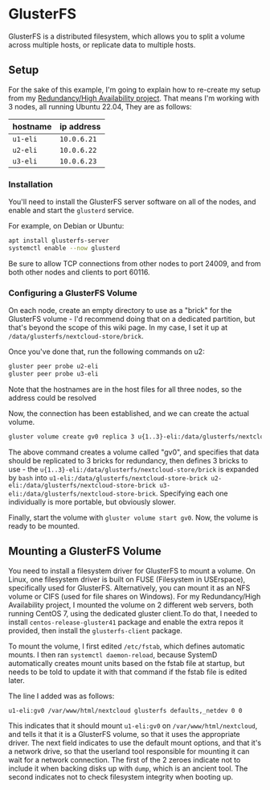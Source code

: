 <!--
SPDX-FileCopyrightText: 2023 - 2025 Eli Array Minkoff

SPDX-License-Identifier: CC-BY-SA-4.0
-->

# GlusterFS

GlusterFS is a distributed filesystem, which allows you to split a volume across multiple hosts, or replicate data to multiple hosts.

## Setup

For the sake of this example, I'm going to explain how to re-create my setup from my [Redundancy/High Availability project](https://github.com/eliminmax/cncs-journal/wiki/Working-Notes%3A-SEC440%3A-Redundant-Infrastructure). That means I'm working with 3 nodes, all running Ubuntu 22.04, They are as follows:

| hostname | ip address  |
|----------|-------------|
| `u1-eli` | `10.0.6.21` |
| `u2-eli` | `10.0.6.22` |
| `u3-eli` | `10.0.6.23` |

### Installation

You'll need to install the GlusterFS server software on all of the nodes, and enable and start the `glusterd` service.

For example, on Debian or Ubuntu:


```sh
apt install glusterfs-server
systemctl enable --now glusterd
```

Be sure to allow TCP connections from other nodes to port 24009, and from both other nodes and clients to port 60116.

### Configuring a GlusterFS Volume

On each node, create an empty directory to use as a "brick" for the GlusterFS volume - I'd recommend doing that on a dedicated partition, but that's beyond the scope of this wiki page. In my case, I set it up at `/data/glusterfs/nextcloud-store/brick`.

Once you've done that, run the following commands on u2:

```sh
gluster peer probe u2-eli
gluster peer probe u3-eli
```

Note that the hostnames are in the host files for all three nodes, so the address could be resolved

Now, the connection has been established, and we can create the actual volume.

```bash
gluster volume create gv0 replica 3 u{1..3}-eli:/data/glusterfs/nextcloud-store/brick
```

The above command creates a volume called "gv0", and specifies that data should be replicated to 3 bricks for redundancy, then defines 3 bricks to use - the `u{1..3}-eli:/data/glusterfs/nextcloud-store/brick` is expanded by `bash` into `u1-eli:/data/glusterfs/nextcloud-store-brick u2-eli:/data/glusterfs/nextcloud-store-brick u3-eli:/data/glusterfs/nextcloud-store-brick`. Specifying each one individually is more portable, but obviously slower.

Finally, start the volume with `gluster volume start gv0`. Now, the volume is ready to be mounted.

## Mounting a GlusterFS Volume

You need to install a filesystem driver for GlusterFS to mount a volume. On Linux, one filesystem driver is built on FUSE (Filesystem in USErspace), specifically used for GlusterFS. Alternatively, you can mount it as an NFS volume or CIFS (used for file shares on Windows). For my Redundancy/High Availability project, I mounted the volume on 2 different web servers, both running CentOS 7, using the dedicated gluster client.To do that, I needed to install `centos-release-gluster41` package and enable the extra repos it provided, then install the `glusterfs-client` package.

To mount the volume, I first edited `/etc/fstab`, which defines automatic mounts. I then ran `systemctl daemon-reload`, because SystemD automatically creates mount units based on the fstab file at startup, but needs to be told to update it with that command if the fstab file is edited later.

The line I added was as follows:

```fstab
u1-eli:gv0 /var/www/html/nextcloud glusterfs defaults,_netdev 0 0
```

This indicates that it should mount `u1-eli:gv0` on `/var/www/html/nextcloud`, and tells it that it is a GlusterFS volume, so that it uses the appropriate driver. The next field indicates to use the default mount options, and that it's a network drive, so that the userland tool responsible for mounting it can wait for a network connection. The first of the 2 zeroes indicate not to include it when backing disks up with `dump`, which is an ancient tool. The second indicates not to check filesystem integrity when booting up.
